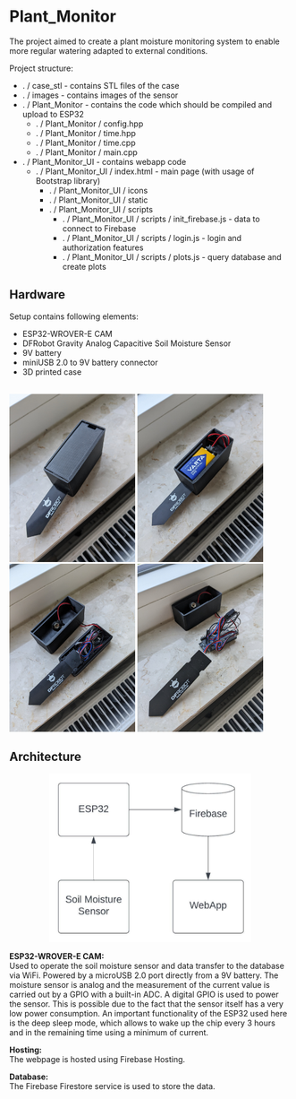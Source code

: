 # Plant_Monitor
The project aimed to create a plant moisture monitoring system to enable more regular watering adapted to external conditions.

Project structure:
- . / case_stl - contains STL files of the case
- . / images - contains images of the sensor
- . / Plant_Monitor - contains the code which should be compiled and upload to ESP32
    - . / Plant_Monitor / config.hpp
    - . / Plant_Monitor / time.hpp
    - . / Plant_Monitor / time.cpp
    - . / Plant_Monitor / main.cpp
- . / Plant_Monitor_UI - contains webapp code
    - . / Plant_Monitor_UI / index.html - main page (with usage of Bootstrap library)
        - . / Plant_Monitor_UI / icons
        - . / Plant_Monitor_UI / static
        - . / Plant_Monitor_UI / scripts
            - . / Plant_Monitor_UI / scripts / init_firebase.js - data to connect to Firebase
            - . / Plant_Monitor_UI / scripts / login.js - login and authorization features
            - . / Plant_Monitor_UI / scripts / plots.js - query database and create plots

## Hardware
Setup contains following elements:
- ESP32-WROVER-E CAM
- DFRobot Gravity Analog Capacitive Soil Moisture Sensor
- 9V battery
- miniUSB 2.0 to 9V battery connector
- 3D printed case
<br></br>
<img src="./images/PXL_20230822_173938061.jpg" height="300" />
<img src="./images/PXL_20230822_172124789.jpg" height="300" />
<img src="./images/PXL_20230822_172209254.jpg" height="300" />
<img src="./images/PXL_20230822_172235080.jpg" height="300" />

## Architecture

<p align="center"><img src="./images/architecture.jpeg" height="300" /></p>

**ESP32-WROVER-E CAM:**  
Used to operate the soil moisture sensor and data transfer to the database via WiFi. Powered by a microUSB 2.0 port directly from a 9V battery. The moisture sensor is analog and the measurement of the current value is carried out by a GPIO with a built-in ADC. A digital GPIO is used to power the sensor. This is possible due to the fact that the sensor itself has a very low power consumption. An important functionality of the ESP32 used here is the deep sleep mode, which allows to wake up the chip every 3 hours and in the remaining time using a minimum of current.

**Hosting:**  
The webpage is hosted using Firebase Hosting.

**Database:**  
The Firebase Firestore service is used to store the data.